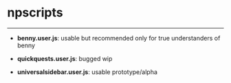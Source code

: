 # npscripts
---

- **benny.user.js**: usable but recommended only for true understanders of benny

- **quickquests.user.js**: bugged wip

- **universalsidebar.user.js**: usable prototype/alpha
